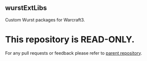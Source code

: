 ## wurstExtLibs
Custom Wurst packages for Warcraft3.

# This repository is READ-ONLY.
For any pull requests or feedback please refer to [parent repository](https://github.com/crojewsk/war3libs).
